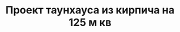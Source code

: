 ---
title: Проект таунхауса из кирпича на 125 м кв
description: Типовой проект таунхауса (дуплекса) на две семьи из кирпича. Площадь секции&#58; 125 м.кв.

layout: project
permalink: /proekty/:path

weight: 260

project-title: Таунхаус из кирпича
project-catalog-title: Таунхаус-дуплекс
project-name: TP-125
tiny-description: Недорогой дом на две семьи

short-description: "Однородность социальной среды делает жизнь в таунхаусе из кирпича комфортной и гармоничной. Единение с природой, спокойствие и тишина возможны только вне шума большого города. Большой козырек над патио защитит от дождей и позволит наслаждаться трелью капель, сидя в уютном кресле на открытом воздухе."

price-project: "60 000 р"
price-build:

area: "125"

related:
- TD-106
- TP-100
- TP-210

params:
- name: "Площадь секции:"
  value: "105м<sup>2</sup>"
- name: "Площадь 1-го этажа:"
  value: "58м<sup>2</sup>"
- name: "Площадь 2-го этажа:"
  value: "47м<sup>2</sup>"
- name: "Крыльцо, терраса"
  value: "22м<sup>2</sup>"
- name: "Габаритные размеры"
  value: "7.60 x 12.95м"
- name: "Спальни"
  value: "2"
- name: "Санузлы"
  value: "2"
- name: "Высота 1-го этажа"
  value: "3м"
- name: "Высота 2-го этажа"
  value: "от 1.6м"
- name: "Фундамент"
  value: "Сборный ж/б"
- name: "Конструкция стен"
  value: "Кирпич 380мм"
- name: "Перекрытия"
  value: "Сборные ж/б"
- name: "Покрытие кровли"
  value: "Металлочерепица"
- name: "Облицовка стен"
  value: "Термопанель"

options:
- name: "Паспорт дома"
  value: "5 000 р"
- name: "Проекты коммуникаций (ОВиК)"
  value: "30 000 р"
- name: "Схема электрики"
  value: "20 000 р"
- name: "Проект подвала"
  value: "30 000 р"
- name: "Замена террасы на комнату"
  value: "15 000 р"
- name: "Замена материала стен"
  value: "20 000 р"
- name: "Изменение фундамента"
  value: "15 000 р"
- name: "Перепланировка (перегородки)"
  value: "5 000 р"
- name: "Дизайн интерьера"
  value: "120 000 р"
---					